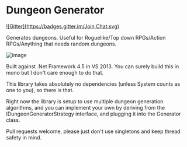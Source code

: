 Dungeon Generator
=================
[![Gitter](https://badges.gitter.im/Join Chat.svg)](https://gitter.im/adamveld12/dungeon_generator?utm_source=badge&utm_medium=badge&utm_campaign=pr-badge&utm_content=badge)

Generates dungeons. Useful for Roguelike/Top down RPGs/Action RPGs/Anything that needs random dungeons.

![image](http://i.imgur.com/nMbhpjX.png)

Built against .Net Framework 4.5 in VS 2013. You can surely build this in mono but I don't care enough to do that.

This library takes absolutely no dependencies (unless System counts as one to you), so there is that.


Right now the library is setup to use multiple dungeon generation algorithms, and you can implement your own by
deriving from the IDungeonGeneratorStrategy interface, and plugging it into the Generator class.

Pull requests welcome, please just don't use singletons and keep thread safety in mind.
